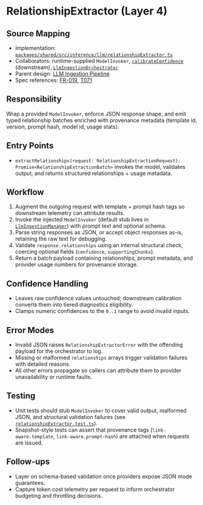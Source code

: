 # RelationshipExtractor (Layer 4)

## Source Mapping
- Implementation: [`packages/shared/src/inference/llm/relationshipExtractor.ts`](../../../packages/shared/src/inference/llm/relationshipExtractor.ts)
- Collaborators: runtime-supplied `ModelInvoker`, [`calibrateConfidence`](../../../packages/shared/src/inference/llm/confidenceCalibrator.ts) (downstream), [`LlmIngestionOrchestrator`](../../../packages/server/src/features/knowledge/llmIngestionOrchestrator.ts)
- Parent design: [LLM Ingestion Pipeline](../../layer-3/llm-ingestion-pipeline.mdmd.md)
- Spec references: [FR-019](../../../specs/001-link-aware-diagnostics/spec.md#functional-requirements), [T071](../../../specs/001-link-aware-diagnostics/tasks.md)

## Responsibility
Wrap a provided `ModelInvoker`, enforce JSON response shape, and emit typed relationship batches enriched with provenance metadata (template id, version, prompt hash, model id, usage stats).

## Entry Points
- `extractRelationships(request: RelationshipExtractionRequest): Promise<RelationshipExtractionBatch>` invokes the model, validates output, and returns structured relationships + usage metadata.

## Workflow
1. Augment the outgoing request with template + prompt hash tags so downstream telemetry can attribute results.
2. Invoke the injected `ModelInvoker` (default stub lives in [`LlmIngestionManager`](../../../packages/server/src/runtime/llmIngestion.ts)) with prompt text and optional schema.
3. Parse string responses as JSON, or accept object responses as-is, retaining the raw text for debugging.
4. Validate `response.relationships` using an internal structural check, coercing optional fields (`confidence`, `supportingChunks`).
5. Return a batch payload containing relationships, prompt metadata, and provider usage numbers for provenance storage.

## Confidence Handling
- Leaves raw confidence values untouched; downstream calibration converts them into tiered diagnostics eligibility.
- Clamps numeric confidences to the `0..1` range to avoid invalid inputs.

## Error Modes
- Invalid JSON raises `RelationshipExtractorError` with the offending payload for the orchestrator to log.
- Missing or malformed `relationships` arrays trigger validation failures with detailed reasons.
- All other errors propagate so callers can attribute them to provider unavailability or runtime faults.

## Testing
- Unit tests should stub `ModelInvoker` to cover valid output, malformed JSON, and structural validation failures (see [`relationshipExtractor.test.ts`](../../../packages/shared/src/inference/llm/relationshipExtractor.test.ts)).
- Snapshot-style tests can assert that provenance tags (`link-aware.template`, `link-aware.prompt-hash`) are attached when requests are issued.

## Follow-ups
- Layer on schema-based validation once providers expose JSON mode guarantees.
- Capture token cost telemetry per request to inform orchestrator budgeting and throttling decisions.
